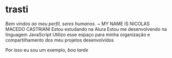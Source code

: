 # trasti
*Bem vindos ao meu perfil, seres humanos.*
~ MY NAME IS NICOLAS MACEDO CASTRIANI
Estou estudando na Alura
Estou me desenvolvendo na linguagem JavaScript
Utilizo esse espaço para minha organização e compartilhamento dos meu projetos desenvolvidos

Por isso eu sou um exemplo, *boa tarde* 
